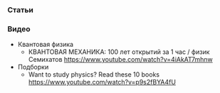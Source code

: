 
### Статьи

### Видео

- Квантовая физика
    - КВАНТОВАЯ МЕХАНИКА: 100 лет открытий за 1 час / физик Семихатов https://www.youtube.com/watch?v=4iAkAT7mhnw
- Подборки
    - Want to study physics? Read these 10 books https://www.youtube.com/watch?v=p9s2fBYA4fU
